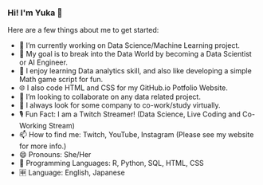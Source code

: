 ### Hi! I'm Yuka 👋

Here are a few things about me to get started:

- 🔭 I’m currently working on Data Science/Machine Learning project.
- 🥅 My goal is to break into the Data World by becoming a Data Scientist or AI Engineer.
- 🌱 I enjoy learning Data analytics skill, and also like developing a simple Math game script for fun.
- 🌐 I also code HTML and CSS for my GitHub.io Potfolio Website.
- 👯 I’m looking to collaborate on any data related project.
- 🤔 I always look for some company to co-work/study virtually.
- 🎙️ Fun Fact: I am a Twitch Streamer! (Data Science, Live Coding and Co-Working Stream) 
- 📫 How to find me: Twitch, YouTube, Instagram (Please see my website for more info.)
- 😄 Pronouns: She/Her
- 🤖 Programming Languages: R, Python, SQL, HTML, CSS
- 🈸 Language: English, Japanese
